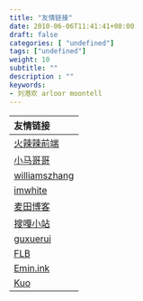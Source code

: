 ```yaml
---
title: "友情链接"
date: 2010-06-06T11:41:41+08:00
draft: false
categories: [ "undefined"]
tags: ["undefined"]
weight: 10
subtitle: ""
description : ""
keywords:
- 刘港欢 arloor moontell
---
```


|友情链接|
|:-------|
| [火辣辣前端](http://huolalaweb.com/)|
| [小马哥哥](https://xiaoma.me/) |
| [williamszhang](http://williamszhang.top) |
| [imwhite](https://www.imwhite.com.cn/) |
| [麦田博客](https://www.myting.net/)|
| [搜嘎小站](https://sga.vc/)|
| [guxuerui](http://www.guxuerui.cn/)|
| [FLB](https://www.fluobo.cn/)|
| [Emin.ink](https://www.emin.ink/blog) |
| [Kuo](https://kuo.lu)|
